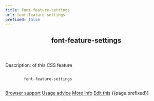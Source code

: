 ```yaml
---
title: font-feature-settings
url: font-feature-settings
prefixed: false
---
```


<article id="font-feature-settings" class="feature prefix-{{page.prefixed}}">
	<header class="feature__header">
		<h2>font-feature-settings</h2>
	</header>
	<p class="feature__description">
		Description: of this CSS feature
	</p>
	<pre class="feature__code"><code>
		font-feature-settings
	</code></pre>
	<footer class="feature__footer">
		<a href="http://caniuse.com/font-feature-settings">Browser support</a> 
		<a href="http://html5please.com/#font-feature-settings">Usage advice</a> 
		<a href="http://www.css3files.com/font-feature-settings">More info</a> 
		<a href="https://github.com/davidhund/shouldiprefix/blob/ghpages/_posts/{{page.title}}.md">Edit this</a> 
		<span class="feature__prefix">{{page.prefixed}}</span>
	</footer>
</article>
